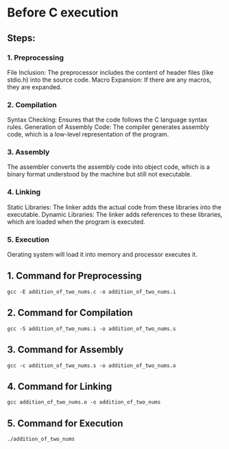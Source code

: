 
# Before C execution 

## Steps:

### 1. Preprocessing
File Inclusion: The preprocessor includes the content of header files (like stdio.h) into the source code.
Macro Expansion: If there are any macros, they are expanded.

### 2. Compilation
Syntax Checking: Ensures that the code follows the C language syntax rules.
Generation of Assembly Code: The compiler generates assembly code, which is a low-level representation of the program.

### 3. Assembly
The assembler converts the assembly code into object code, which is a binary format understood by the machine but still not executable. 

### 4. Linking
Static Libraries: The linker adds the actual code from these libraries into the executable.
Dynamic Libraries: The linker adds references to these libraries, which are loaded when the program is executed.

### 5. Execution
Oerating system will load it into memory and processor executes it.

## 1. Command for Preprocessing

``` gcc -E addition_of_two_nums.c -o addition_of_two_nums.i ```

## 2. Command for Compilation

``` gcc -S addition_of_two_nums.i -o addition_of_two_nums.s  ```

## 3. Command for Assembly

``` gcc -c addition_of_two_nums.s -o addition_of_two_nums.o  ```

## 4. Command for Linking

``` gcc addition_of_two_nums.o -o addition_of_two_nums  ```

## 5. Command for Execution

``` ./addition_of_two_nums  ```